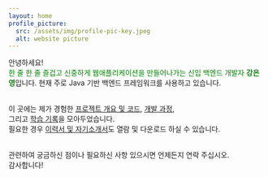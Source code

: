 ```yaml
---
layout: home
profile_picture:
  src: /assets/img/profile-pic-key.jpeg
  alt: website picture
---
```


<p>
  안녕하세요!<br>
  <span style="color:green">한 줄 한 줄 즐겁고 신중하게 웹애플리케이션을 만들어나가는 신입 백엔드 개발자 <b>강은영</b></span>입니다. 현재 주로 Java 기반 백엔드 프레임워크를 사용하고 있습니다.<br><br>
  
  이 곳에는 제가 경험한 <a href="https://greenkey20.github.io/projects">프로젝트 개요 및 코드</a>, <a href="https://greenkey20.github.io/stories">개발 과정</a>,<br>
  그리고 <a href="https://greenkey20.github.io/stories">학습 기록</a>을 모아두었습니다.<br>
  필요한 경우 <a href="https://greenkey20.github.io/cv">이력서 및 자기소개서</a>도 열람 및 다운로드 하실 수 있습니다.<br><br>
  
  관련하여 궁금하신 점이나 필요하신 사항 있으시면 언제든지 연락 주십시오.<br>
  감사합니다!
</p>
